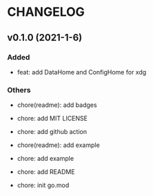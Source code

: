 # CHANGELOG

## v0.1.0 (2021-1-6)

### Added

- feat: add DataHome and ConfigHome for xdg

### Others

- chore(readme): add badges

- chore: add MIT LICENSE

- chore: add github action

- chore(readme): add example

- chore: add example

- chore: add README

- chore: init go.mod